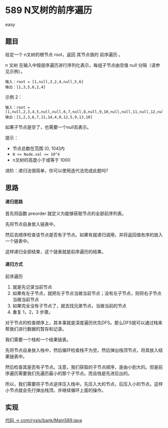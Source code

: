 # 589 N叉树的前序遍历

easy

## 题目

给定一个 n叉树的根节点 root，返回 其节点值的 前序遍历 。

n 叉树 在输入中按层序遍历进行序列化表示，每组子节点由空值 null 分隔（请参见示例）。

```
输入：root = [1,null,3,2,4,null,5,6]
输出：[1,3,5,6,2,4]
```

示例 2：

```
输入：root = [1,null,2,3,4,5,null,null,6,7,null,8,null,9,10,null,null,11,null,12,null,13,null,null,14]
输出：[1,2,3,6,7,11,14,4,8,12,5,9,13,10]
```

如果子节点是空了，也需要一个null去表示。

提示：

- 节点总数在范围 [0, 104]内
- `0 <= Node.val <= 10^4`
- n叉树的高度小于或等于 1000

进阶：递归法很简单，你可以使用迭代法完成此题吗?

## 思路

#### 递归思路

首先将函数 preorder 就定义为能够获取节点的全部前序列表。

先将节点自身放入链表中。

然后去顺序检查该节点是否有子节点。如果有就递归调用，并将返回值有序的放入一个链表中。

这样递归全部结束，这个链表就是前序遍历的结果。


#### 递归方式

前序遍历
1. 就是先记录当前节点
2. 如果有左子节点，就把左子节点当做当前节点；没有左子节点，则将右子节点当做当前节点
3. 如果完全没有子节点了，就去找兄弟节点，当做当前的节点
4. 重复 1，2，3 步骤。

对于节点的检查顺序上，其本事就是深度遍历优先DFS。那么DFS就可以通过栈来帮我们进行数据的暂存和记录。

我们需要一个栈和一个结果链表。

先将节点自身放入栈中，然后循环检查栈不为空。然后弹出栈顶节点，将其放入结果链表中。

然后检查其是否有子节点。注意，我们获取的子节点顺序，是由小到大的。但是前序遍历需要我们先遍历最小的那个子节点。而且栈是先进后出的。

所以，我们需要将子节点逆序压入栈中。先压入大的节点，后压入小的节点。这样小节点就会先行弹出栈顶。并继续循环上面的操作。

## 实现

[代码 -> com/rysis/bank/Main589.java](../../src/com/rysis/bank/Main589.java)